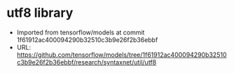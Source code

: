 # utf8 library

* Imported from tensorflow/models at commit 1f61912ac400094290b32510c3b9e26f2b36ebbf
* URL: https://github.com/tensorflow/models/tree/1f61912ac400094290b32510c3b9e26f2b36ebbf/research/syntaxnet/util/utf8
